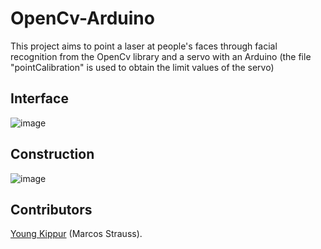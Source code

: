 # OpenCv-Arduino
This project aims to point a laser at people's faces through facial recognition from the OpenCv library and a servo with an Arduino
(the file "pointCalibration" is used to obtain the limit values of the servo)

## Interface

![image](https://user-images.githubusercontent.com/82680610/137959976-0eb35ac7-263e-4b00-a26d-3e33aa4b3221.png)

## Construction

![image](https://user-images.githubusercontent.com/82680610/137960409-56548d1c-c3be-4e43-8dfb-a34016927612.png)

## Contributors

[Young Kippur](https://github.com/YoungKippur) (Marcos Strauss).
